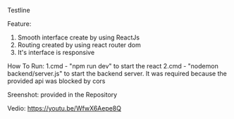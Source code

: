 Testline 

Feature:
1. Smooth interface create by using ReactJs
2. Routing created by using react router dom
3. It's interface is responsive

How To Run:
1.cmd - "npm run dev" to start the react
2.cmd - "nodemon backend/server.js" to start the backend server. It was required because the provided api was blocked by cors 

Sreenshot: provided in the Repository

Vedio: https://youtu.be/WfwX6Aepe8Q
